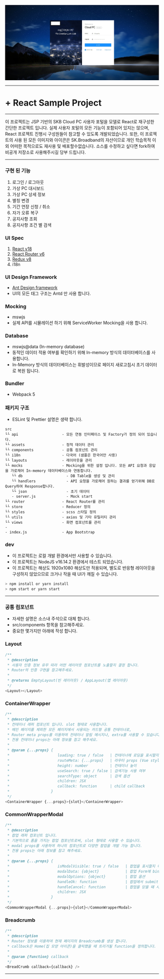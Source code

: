 <div align="center">
  <img src="./src/assets/images/sample.jpg">
</div>

---

# + React Sample Project

---

이 프로젝트는 JSP 기반의 SKB Cloud PC 사용자 포털을 모델로 React로 재구성한 간단한 프로젝트 입니다.
실제 사용자 포털의 모든 기능이 포함되어 있지는 않으며, React 프로젝트 진행시 구성원들이 참고할 수 있도록 개발되었습니다.
또한, 이 프로젝트의 사용 된 모든 이미지와 아이콘은 SK.Broadband의 자산이므로 개인 학습목적 이외 어떠한 목적으로도 재사용 및 배포할수없습니다.
소스를 수정하고 싶다면 fork하여 비공개 저장소로 사용해주시길 당부 드립니다.

---

### 구현 된 기능

1. 로그인 / 로그아웃
2. 가상 PC 대시보드
3. 가상 PC 상세 정보
4. 별칭 변경
5. 기간 연장 신청 / 취소
6. 자가 오류 복구
7. 공지사항 조회
8. 공지사항 조건 별 검색

### UI Spec

1. [React v18](https://ko.reactjs.org/)
2. [React Router v6](https://reactrouter.com/)
3. [Redux v8](https://ko.redux.js.org/)
4. i18n

### UI Design Framework

- [Ant Design framework](https://ant.design/)
- UI의 모든 태그 구조는 Antd 만 사용 합니다.

### Mocking

- mswjs
- 실제 API를 시뮬레이션 하기 위해 ServiceWorker Mocking을 사용 합니다.

### Database

- mswjs@data (In-memory database)
- 동적인 데이터 적용 여부를 확인하기 위해 In-memory 방식의 데이터베이스를 사용합니다.
- In-Memory 방식의 데이터베이스는 휘발성이므로 페이지 새로고침시 초기 데이터로 복원 됩니다.

### Bundler

- Webpack 5

### 패키지 구조

- ESLint 및 Prettier 설명은 생략 합니다.

```
src
└└ api                    - 모든 연동 인터페이스 및 Factory가 정의 되어 있습니다.
└└ assets                 - 정적 데이터 관리
└└ components             - 공통 컴포넌트 관리
└└ i18n                   - 다국어 (샘플은 한국어만 사용)
└└ layouts                - 레이아웃을 관리
└└ mocks                  - Mocking을 위한 설정 입니다. 모든 API 요청과 응답을 가로채어 In-memory 데이터베이스와 연동합니다.
   └└ db                    - DB Table을 생성 및 관리
   └└ handlers              - API 요청을 가로채어 원하는 결과를 얻기위해 DB로 Query하여 Response합니다.
   └└ json                  - 초기 데이터
   - server.js              - Mock start
└└ router                 - React Router를 관리
└└ store                  - Reducer 정의
└└ styles                 - scss 스타일 정의
└└ utils                  - axios 및 기타 유틸리티 관리
└└ views                  - 화면 컴포넌트를 관리
-
- index.js                - App Bootstrap

```

### dev

- 이 프로젝트는 로컬 개발 환경에서만 사용할 수 있습니다.
- 이 프로젝트는 NodeJS v16.14.2 환경에서 테스트 되었습니다.
- 이 프로젝트는 해상도 1920x1080 해상도만 적용되며, 별도로 반응형 레이아웃을 구성하지 않았으므로 크거나 작을 때 UI가 깨질 수 있습니다.

```js
> npm install or yarn install
> npm start or yarn start
```

---

### 공통 컴포넌트

- 자세한 설명은 소스내 주석으로 대체 합니다.
- src/components 항목을 참고해주세요.
- 중요한 몇가지만 아래에 작성 합니다.

### Layout

```js
/**
 * @description
 * 사용자 인증 정보 유무 따라 어떤 레이아웃 컴포넌트를 노출할지 결정 합니다.
 * Router의 인증 구현을 참고해주세요.
 *
 * @returns EmptyLayout(빈 레이아웃) / AppLayout(앱 레이아웃)
 */
<Layout></Layout>
```

### ContainerWrapper

```js
/**
 * @description
 * 컨테이너 래퍼 컴포넌트 입니다. slot 형태로 사용합니다.
 * 메인 페이지를 제외한 모든 페이지에서 사용되는 카드형 공통 컨테이너로,
 * Router meta props를 이용하여 컨테이너 알림 메시지나, extra를 사용할 수 있습니다.
 * 전용 컨테이너 props는 아래 정보를 참고 해주세요.
 *
 * @param {...props} {
 *                      loading: true / false   | 컨테이너에 로딩을 표시할지 여부 | (default: false)
 *                      routeMeta: {...props}   | 라우터 props (Vue style)
 *                      height: number          | 컨테이너 높이                  | (default: 700px)
 *                      useSearch: true / false | 검색기능 사용 여부             | (default: false)
 *                      searchType: object      | 검색 옵션
 *                      children: JSX
 *                      callback: function      | child callback
 *                   }
 */
<ContainerWrapper {...props}>{slot}</ContainerWrapper>
```

### CommonWrapperModal

```js
/**
 * @description
 * 팝업 래퍼 컴포넌트 입니다.
 * 기본적으로 폼을 가지는 팝업 컴포넌트로써, slot 형태로 사용할 수 있습니다.
 * modal props를 사용하여 하나의 컴포넌트로 다양한 팝업을 개발 가능 합니다.
 * 전용 props는 아래 정보를 참고 해주세요.
 *
 * @param {...props} {
 *                      isModalVisible: true / false   | 팝업을 표시할지 여부 | (default: false)
 *                      modalData: {object}            | 팝업 Form에 bind될 데이터 모음
 *                      modalOptions: {object}         | 팝업 옵션
 *                      handleOk: function             | 팝업에서 submit 이벤트가 발생시
 *                      handleCancel: function         | 팝업을 닫을 때 사용
 *                      children: JSX
 *                   }
 */
<CommonWrapperModal {...props}>{slot}</CommonWrapperModal>
```

### Breadcrumb

```js
/**
 * @description
 * Router 정보를 이용하여 현재 페이지의 Breadcrumb를 생성 합니다.
 * callback은 Home(집 모양 아이콘)을 클릭했을 때 트리거될 function을 정의합니다.
 *
 * @param {function} callback
 */
<BreadCrumb callback={callback} />
```

---
